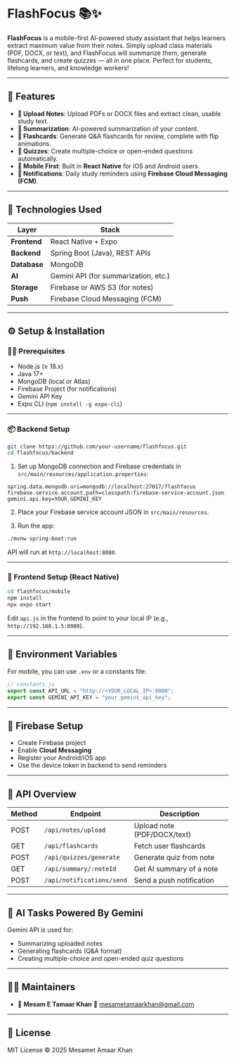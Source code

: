 # FlashFocus 📚✨

**FlashFocus** is a mobile-first AI-powered study assistant that helps learners extract maximum value from their notes. Simply upload class materials (PDF, DOCX, or text), and FlashFocus will summarize them, generate flashcards, and create quizzes — all in one place. Perfect for students, lifelong learners, and knowledge workers!

---

## 🚀 Features

* **📄 Upload Notes**: Upload PDFs or DOCX files and extract clean, usable study text.
* **🧠 Summarization**: AI-powered summarization of your content.
* **🎿 Flashcards**: Generate Q\&A flashcards for review, complete with flip animations.
* **📝 Quizzes**: Create multiple-choice or open-ended questions automatically.
* **📱 Mobile First**: Built in **React Native** for iOS and Android users.
* **🔔 Notifications**: Daily study reminders using **Firebase Cloud Messaging (FCM)**.

---

## 🧱 Technologies Used

| Layer        | Stack                                |
| ------------ | ------------------------------------ |
| **Frontend** | React Native + Expo                  |
| **Backend**  | Spring Boot (Java), REST APIs        |
| **Database** | MongoDB                              |
| **AI**       | Gemini API (for summarization, etc.) |
| **Storage**  | Firebase or AWS S3 (for notes)       |
| **Push**     | Firebase Cloud Messaging (FCM)       |

---

## ⚙️ Setup & Installation

### 🧑‍💻 Prerequisites

* Node.js (≥ 18.x)
* Java 17+
* MongoDB (local or Atlas)
* Firebase Project (for notifications)
* Gemini API Key
* Expo CLI (`npm install -g expo-cli`)

---

### 📦 Backend Setup

```bash
git clone https://github.com/your-username/flashfocus.git
cd flashfocus/backend
```

1. Set up MongoDB connection and Firebase credentials in `src/main/resources/application.properties`:

```properties
spring.data.mongodb.uri=mongodb://localhost:27017/flashfocus
firebase.service.account.path=classpath:firebase-service-account.json
gemini.api.key=YOUR_GEMINI_KEY
```

2. Place your Firebase service account JSON in `src/main/resources`.

3. Run the app:

```bash
./mvnw spring-boot:run
```

API will run at `http://localhost:8080`.

---

### 📱 Frontend Setup (React Native)

```bash
cd flashfocus/mobile
npm install
npx expo start
```

Edit `api.js` in the frontend to point to your local IP (e.g., `http://192.168.1.5:8080`).

---

## 📂 Environment Variables

For mobile, you can use `.env` or a constants file:

```js
// constants.js
export const API_URL = "http://<YOUR_LOCAL_IP>:8080";
export const GEMINI_API_KEY = "your_gemini_api_key";
```

---

## 🔐 Firebase Setup

* Create Firebase project
* Enable **Cloud Messaging**
* Register your Android/iOS app
* Use the device token in backend to send reminders

---

## 🧪 API Overview

| Method | Endpoint                  | Description                 |
| ------ | ------------------------- | --------------------------- |
| POST   | `/api/notes/upload`       | Upload note (PDF/DOCX/text) |
| GET    | `/api/flashcards`         | Fetch user flashcards       |
| POST   | `/api/quizzes/generate`   | Generate quiz from note     |
| GET    | `/api/summary/:noteId`    | Get AI summary of a note    |
| POST   | `/api/notifications/send` | Send a push notification    |

---

## 🧐 AI Tasks Powered By Gemini

Gemini API is used for:

* Summarizing uploaded notes
* Generating flashcards (Q\&A format)
* Creating multiple-choice and open-ended quiz questions

---

## 🧑‍💼 Maintainers

* 👤 **Mesam E Tamaar Khan**
  📧 [mesametamaarkhan@gmail.com](mailto:mesametamaarkhan@gmail.com)

---

## 📃 License

MIT License © 2025 Mesamet Amaar Khan

